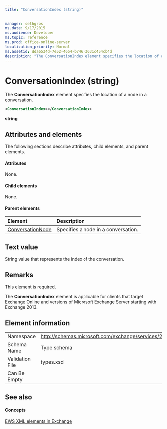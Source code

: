 ```yaml
---
title: "ConversationIndex (string)"
 
 
manager: sethgros
ms.date: 9/17/2015
ms.audience: Developer
ms.topic: reference
ms.prod: office-online-server
localization_priority: Normal
ms.assetid: dda6534d-7e52-4654-b746-3631c454cb4d
description: "The ConversationIndex element specifies the location of a node in a conversation."
---
```


# ConversationIndex (string)

The **ConversationIndex** element specifies the location of a node in a conversation. 
  
```XML
<ConversationIndex></ConversationIndex>
```

 **string**
## Attributes and elements

The following sections describe attributes, child elements, and parent elements.
  
#### Attributes

None.
  
#### Child elements

None.
  
#### Parent elements

|**Element**|**Description**|
|:-----|:-----|
|[ConversationNode](conversationnode.md) <br/> |Specifies a node in a conversation.  <br/> |
   
## Text value

String value that represents the index of the conversation.
  
## Remarks

This element is required.
  
The **ConversationIndex** element is applicable for clients that target Exchange Online and versions of Microsoft Exchange Server starting with Exchange 2013. 
  
## Element information

|||
|:-----|:-----|
|Namespace  <br/> |http://schemas.microsoft.com/exchange/services/2006/types  <br/> |
|Schema Name  <br/> |Type schema  <br/> |
|Validation File  <br/> |types.xsd  <br/> |
|Can Be Empty  <br/> ||
   
## See also

#### Concepts

[EWS XML elements in Exchange](ews-xml-elements-in-exchange.md)

